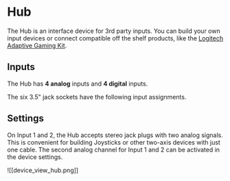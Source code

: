 # Hub

The Hub is an interface device for 3rd party inputs.
You can build your own input devices or connect compatible off the shelf products, like the [Logitech Adaptive Gaming Kit](https://www.logitechg.com/de-ch/products/gamepads/adaptive-gaming-kit-accessories).

## Inputs

The Hub has **4 analog** inputs and **4 digital** inputs.

The six 3.5" jack sockets have the following input assignments.


## Settings

On Input 1 and 2, the Hub accepts stereo jack plugs with two analog signals. This is convenient for building Joysticks or other two-axis devices with just one cable.
The second analog channel for Input 1 and 2 can be activated in the device settings.

![[device_view_hub.png]]